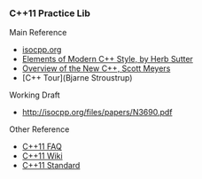 ### C++11 Practice Lib 


Main Reference 

* [isocpp.org](http://isocpp.org/get-started)
* [Elements of Modern C++ Style, by Herb Sutter](http://herbsutter.com/elements-of-modern-c-style/)
* [Overview of the New C++, Scott Meyers](http://www.artima.com/shop/overview_of_the_new_cpp)
* [C++ Tour](Bjarne Stroustrup)


Working Draft 

* <http://isocpp.org/files/papers/N3690.pdf>

Other Reference

* [C++11 FAQ](http://www.stroustrup.com/C++11FAQ.html)
* [C++11 Wiki](https://en.wikipedia.org/wiki/C%2B%2B11)
* [C++11 Standard](http://www.open-std.org/jtc1/sc22/wg21/)


